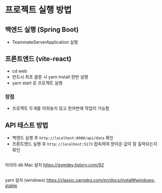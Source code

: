 # 프로젝트 실행 방법

## 백엔드 실행 (Spring Boot)
- TeammateServerApplication 실행

## 프론트엔드 (vite-react) 
- cd web
- 반드시 최초 클론 시 yarn install 한번 실행
- yarn start 로 프로젝트 실행


### 장점
- 프로젝트 두개를 띄워놓지 않고 한꺼번에 작업이 가능함

## API 테스트 방법
- 백엔드 실행 후 `http://localhost:8080/api/data` 확인
- 프론트엔드 실행 후 `http://localhost:5173` 접속하여 받아온 값이 잘 출력되는지 확인


## 
마리아 db Mac 설치
https://gymdev.tistory.com/92

## 
yarn 설치 (windows)
https://classic.yarnpkg.com/en/docs/install#windows-stable
